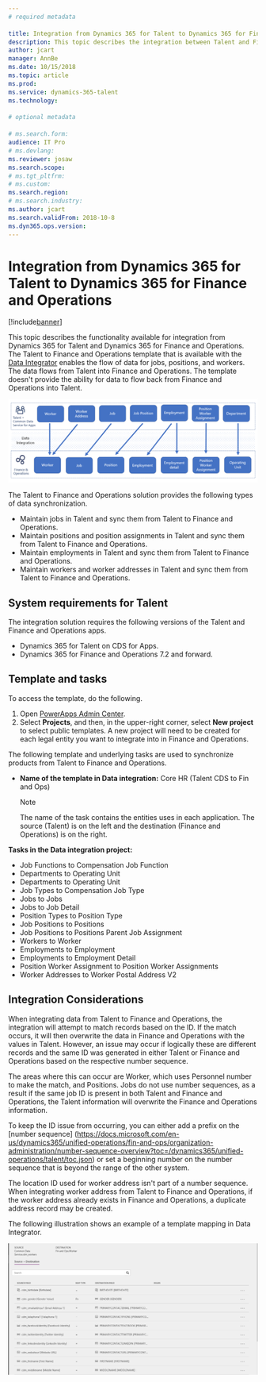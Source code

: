 ```yaml
---
# required metadata

title: Integration from Dynamics 365 for Talent to Dynamics 365 for Finance and Operations
description: This topic describes the integration between Talent and Finance and Operations. 
author: jcart
manager: AnnBe
ms.date: 10/15/2018
ms.topic: article
ms.prod: 
ms.service: dynamics-365-talent
ms.technology: 

# optional metadata

# ms.search.form:  
audience: IT Pro
# ms.devlang: 
ms.reviewer: josaw
ms.search.scope:  
# ms.tgt_pltfrm: 
# ms.custom: 
ms.search.region: 
# ms.search.industry: 
ms.author: jcart
ms.search.validFrom: 2018-10-8
ms.dyn365.ops.version: 
---
```


# Integration from Dynamics 365 for Talent to Dynamics 365 for Finance and Operations

[!include[banner](../includes/banner.md)]

This topic describes the functionality available for integration from Dynamics 365 for Talent and Dynamics 365 for Finance and Operations. The Talent to Finance and Operations template that is available with the [Data Integrator](https://docs.microsoft.com/en-us/powerapps/administrator/data-integrator) enables the flow of data for jobs, positions, and workers. The data flows from Talent into Finance and Operations. The template doesn't provide the ability for data to flow back from Finance and Operations into Talent. 

![Talent to Finance and Operations Integration Flow](./media/TalentFinOpsFlow.png)

The Talent to Finance and Operations solution provides the following types of data synchronization. 

- Maintain jobs in Talent and sync them from Talent to Finance and Operations.
- Maintain positions and position assignments in Talent and sync them from Talent to Finance and Operations.
- Maintain employments in Talent and sync them from Talent to Finance and Operations.
- Maintain workers and worker addresses in Talent and sync them from Talent to Finance and Operations.

## System requirements for Talent
The integration solution requires the following versions of the Talent and Finance and Operations apps. 
- Dynamics 365 for Talent on CDS for Apps.
- Dynamics 365 for Finance and Operations 7.2 and forward.

## Template and tasks

To access the template, do the following.
1. Open [PowerApps Admin Center](https://admin.powerapps.com/). 
1. Select **Projects**, and then, in the upper-right corner, select **New project** to select public templates. A new project will need to be created for each legal entity you want to integrate into in Finance and Operations.

The following template and underlying tasks are used to synchronize products from Talent to Finance and Operations.

- **Name of the template in Data integration:** Core HR (Talent CDS to Fin and Ops)

  > [!NOTE]
  > The name of the task contains the entities uses in each application. The source (Talent) is on the left and the destination
(Finance and Operations) is on the right.

**Tasks in the Data integration project:** 
- Job Functions to Compensation Job Function
- Departments to Operating Unit
- Departments to Operating Unit
- Job Types to Compensation Job Type
- Jobs to Jobs
- Jobs to Job Detail
- Position Types to Position Type
- Job Positions to Positions
- Job Positions to Positions Parent Job Assignment
- Workers to Worker
- Employments to Employment
- Employments to Employment Detail
- Position Worker Assignment to Position Worker Assignments
- Worker Addresses to Worker Postal Address V2

## Integration Considerations
When integrating data from Talent to Finance and Operations, the integration will attempt to match records based on the ID. If the match
occurs, it will then overwrite the data in Finance and Operations with the values in Talent. However, an issue may occur if logically
these are different records and the same ID was generated in either Talent or Finance and Operations based on the respective number sequence.

The areas where this can occur are Worker, which uses Personnel number to make the match, and Positions. Jobs do not use number sequences, as a result
if the same job ID is present in both Talent and Finance and Operations, the Talent information will overwrite the Finance and Operations
information. 

To keep the ID issue from occurring, you can either add a prefix on the [number sequence] (https://docs.microsoft.com/en-us/dynamics365/unified-operations/fin-and-ops/organization-administration/number-sequence-overview?toc=/dynamics365/unified-operations/talent/toc.json)
or set a beginning number on the number sequence that is beyond the range of the other system. 

The location ID used for worker address isn't part of a number sequence. When integrating worker address from Talent to Finance and Operations, if the worker address already exists in Finance and Operations, 
a duplicate address record may be created. 

The following illustration shows an example of a template mapping in Data Integrator. 

![Template Mapping](./media/IntegrationMapping.png)




